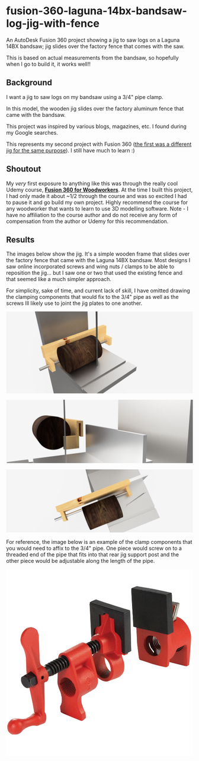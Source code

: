 # fusion-360-laguna-14bx-bandsaw-log-jig-with-fence
An AutoDesk Fusion 360 project showing a jig to saw logs on a Laguna 14BX bandsaw; jig slides over the factory fence that comes with the saw.

This is based on actual measurements from the bandsaw, so hopefully when I go to build it, it works well!!

## Background

I want a jig to saw logs on my bandsaw using a 3/4" pipe clamp. 

In this model, the wooden jig slides over the factory aluminum fence that came with the bandsaw. 

This project was inspired by various blogs, magazines, etc. I found during my Google searches.

This represents my second project with Fusion 360 ([the first was a different jig for the same purpose](https://github.com/matwerber1/fusion-360-laguna-14bx-bandsaw-log-jig)). I still have much to learn :)

## Shoutout

My *very* first exposure to anything like this was through the really cool Udemy course, [**Fusion 360 for Woodworkers**](https://www.udemy.com/share/101YGAAEITdlpRTHQF/). At the time I built this project, I had only made it about ~1/2 through the course and was so excited I had to pause it and go build my own project. Highly recommend the course for any woodworker that wants to learn to use 3D modelling software. Note - I have no affiliation to the course author and do not receive any form of compensation from the author or Udemy for this recommendation.

## Results

The images below show the jig. It's a simple wooden frame that slides over the factory fence that came with the Laguna 14BX bandsaw. Most designs I saw online incorporated screws and wing nuts / clamps to be able to reposition the jig... but I saw one or two that used the existing fence and that seemed like a much simpler approach. 

For simplicity, sake of time, and current lack of skill, I have omitted drawing the clamping components that would fix to the 3/4" pipe as well as the screws Ill likely use to joint the jig plates to one another.

![alt text](image1.png)

![alt text](image2.png)

![alt text](image3.png)

For reference, the image below is an example of the clamp components that you would need to affix to the 3/4" pipe. One piece would screw on to a threaded end of the pipe that fits into that rear jig support post and the other piece would be adjustable along the length of the pipe. 

![alt text](clamp.jpg)
